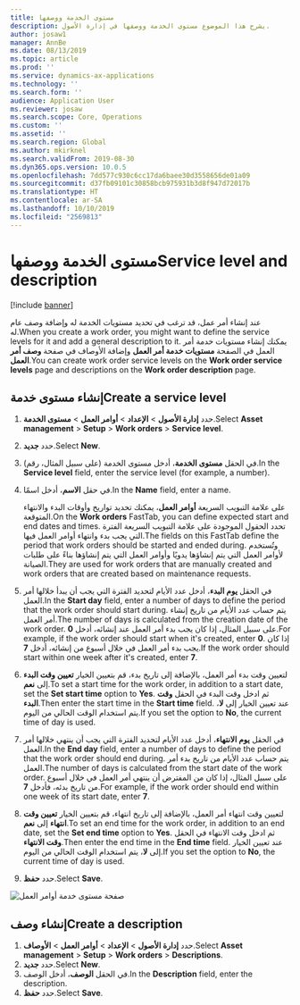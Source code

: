 ```yaml
---
title: مستوى الخدمة ووصفها
description: يشرح هذا الموضوع مستوى الخدمة ووصفها في إدارة الأصول.
author: josaw1
manager: AnnBe
ms.date: 08/13/2019
ms.topic: article
ms.prod: ''
ms.service: dynamics-ax-applications
ms.technology: ''
ms.search.form: ''
audience: Application User
ms.reviewer: josaw
ms.search.scope: Core, Operations
ms.custom: ''
ms.assetid: ''
ms.search.region: Global
ms.author: mkirknel
ms.search.validFrom: 2019-08-30
ms.dyn365.ops.version: 10.0.5
ms.openlocfilehash: 7dd577c930c6cc17da6baee30d3558656de01a09
ms.sourcegitcommit: d37fb09101c30858bcb975931b3d8f947d72017b
ms.translationtype: HT
ms.contentlocale: ar-SA
ms.lasthandoff: 10/10/2019
ms.locfileid: "2569813"
---
```

# <a name="service-level-and-description"></a><span data-ttu-id="814e3-103">مستوى الخدمة ووصفها</span><span class="sxs-lookup"><span data-stu-id="814e3-103">Service level and description</span></span>

[!include [banner](../../includes/banner.md)]

 

<span data-ttu-id="814e3-104">عند إنشاء أمر عمل، قد ترغب في تحديد مستويات الخدمة له وإضافة وصف عام له.</span><span class="sxs-lookup"><span data-stu-id="814e3-104">When you create a work order, you might want to define the service levels for it and add a general description to it.</span></span> <span data-ttu-id="814e3-105">يمكنك إنشاء مستويات خدمة أمر العمل في الصفحة **مستويات خدمة أمر العمل** وإضافة الأوصاف في صفحة **وصف أمر العمل**.</span><span class="sxs-lookup"><span data-stu-id="814e3-105">You can create work order service levels on the **Work order service levels** page and descriptions on the **Work order description** page.</span></span>

## <a name="create-a-service-level"></a><span data-ttu-id="814e3-106">إنشاء مستوى خدمة</span><span class="sxs-lookup"><span data-stu-id="814e3-106">Create a service level</span></span>

1. <span data-ttu-id="814e3-107">حدد **إدارة الأصول** \> **الإعداد** \> **أوامر العمل** \> **مستوى الخدمة**.</span><span class="sxs-lookup"><span data-stu-id="814e3-107">Select **Asset management** \> **Setup** \> **Work orders** \> **Service level**.</span></span>
2. <span data-ttu-id="814e3-108">حدد **جديد**.</span><span class="sxs-lookup"><span data-stu-id="814e3-108">Select **New**.</span></span>
3. <span data-ttu-id="814e3-109">في الحقل **مستوى الخدمة**، أدخل مستوى الخدمة (على سبيل المثال، رقم).</span><span class="sxs-lookup"><span data-stu-id="814e3-109">In the **Service level** field, enter the service level (for example, a number).</span></span>
4. <span data-ttu-id="814e3-110">في حقل **الاسم**، أدخل اسمًا.</span><span class="sxs-lookup"><span data-stu-id="814e3-110">In the **Name** field, enter a name.</span></span>

    <span data-ttu-id="814e3-111">على علامة التبويب السريعة **أوامر العمل**، يمكنك تحديد تواريخ وأوقات البدء والانتهاء المتوقعة.</span><span class="sxs-lookup"><span data-stu-id="814e3-111">On the **Work orders** FastTab, you can define expected start and end dates and times.</span></span> <span data-ttu-id="814e3-112">تحدد الحقول الموجودة على علامة التبويب السريعة الفترة التي يجب بدء وانتهاء أوامر العمل فيها.</span><span class="sxs-lookup"><span data-stu-id="814e3-112">The fields on this FastTab define the period that work orders should be started and ended during.</span></span> <span data-ttu-id="814e3-113">وتُستخدم لأوامر العمل التي يتم إنشاؤها يدويًا وأوامر العمل التي يتم إنشاؤها بناءً على طلبات الصيانة.</span><span class="sxs-lookup"><span data-stu-id="814e3-113">They are used for work orders that are manually created and work orders that are created based on maintenance requests.</span></span> 

5. <span data-ttu-id="814e3-114">في الحقل **يوم البدء**، أدخل عدد الأيام لتحديد الفترة التي يجب أن يبدأ خلالها أمر العمل.</span><span class="sxs-lookup"><span data-stu-id="814e3-114">In the **Start day** field, enter a number of days to define the period that the work order should start during.</span></span> <span data-ttu-id="814e3-115">يتم حساب عدد الأيام من تاريخ إنشاء أمر العمل.</span><span class="sxs-lookup"><span data-stu-id="814e3-115">The number of days is calculated from the creation date of the work order.</span></span> <span data-ttu-id="814e3-116">على سبيل المثال، إذا كان يجب بدء أمر العمل عند إنشائه، أدخل **0**.</span><span class="sxs-lookup"><span data-stu-id="814e3-116">For example, if the work order should start when it's created, enter **0**.</span></span> <span data-ttu-id="814e3-117">إذا كان يجب بدء أمر العمل في خلال أسبوع من إنشائه، أدخل **7**.</span><span class="sxs-lookup"><span data-stu-id="814e3-117">If the work order should start within one week after it's created, enter **7**.</span></span>
6. <span data-ttu-id="814e3-118">لتعيين وقت بدء أمر العمل، بالإضافة إلى تاريخ بدء، قم بتعيين الخيار **تعيين وقت البدء** إلى **نعم**.</span><span class="sxs-lookup"><span data-stu-id="814e3-118">To set a start time for the work order, in addition to a start date, set the **Set start time** option to **Yes**.</span></span> <span data-ttu-id="814e3-119">ثم ادخل وقت البدء في الحقل **وقت البدء**.</span><span class="sxs-lookup"><span data-stu-id="814e3-119">Then enter the start time in the **Start time** field.</span></span> <span data-ttu-id="814e3-120">عند تعيين الخيار إلى **لا**، يتم استخدام الوقت الحالي من اليوم.</span><span class="sxs-lookup"><span data-stu-id="814e3-120">If you set the option to **No**, the current time of day is used.</span></span>
7. <span data-ttu-id="814e3-121">في الحقل **يوم الانتهاء**، أدخل عدد الأيام لتحديد الفترة التي يجب أن ينتهي خلالها أمر العمل.</span><span class="sxs-lookup"><span data-stu-id="814e3-121">In the **End day** field, enter a number of days to define the period that the work order should end during.</span></span> <span data-ttu-id="814e3-122">يتم حساب عدد الأيام من تاريخ بدء أمر العمل.</span><span class="sxs-lookup"><span data-stu-id="814e3-122">The number of days is calculated from the start date of the work order.</span></span> <span data-ttu-id="814e3-123">على سبيل المثال، إذا كان من المفترض أن ينتهي أمر العمل في خلال أسبوع من تاريخ بدئه، فأدخل **7**.</span><span class="sxs-lookup"><span data-stu-id="814e3-123">For example, if the work order should end within one week of its start date, enter **7**.</span></span>
8. <span data-ttu-id="814e3-124">لتعيين وقت انتهاء أمر العمل، بالإضافة إلى تاريخ انتهاء، قم بتعيين الخيار **تعيين وقت انتهاء** إلى **نعم**.</span><span class="sxs-lookup"><span data-stu-id="814e3-124">To set an end time for the work order, in addition to an end date, set the **Set end time** option to **Yes**.</span></span> <span data-ttu-id="814e3-125">ثم ادخل وقت الانتهاء في الحقل **وقت الانتهاء**.</span><span class="sxs-lookup"><span data-stu-id="814e3-125">Then enter the end time in the **End time** field.</span></span> <span data-ttu-id="814e3-126">عند تعيين الخيار إلى **لا**، يتم استخدام الوقت الحالي من اليوم.</span><span class="sxs-lookup"><span data-stu-id="814e3-126">If you set the option to **No**, the current time of day is used.</span></span>
9. <span data-ttu-id="814e3-127">حدد **حفظ**.</span><span class="sxs-lookup"><span data-stu-id="814e3-127">Select **Save**.</span></span>

![صفحة مستوى خدمة أوامر العمل](media/19-setup-for-work-orders.png)

## <a name="create-a-description"></a><span data-ttu-id="814e3-129">إنشاء وصف</span><span class="sxs-lookup"><span data-stu-id="814e3-129">Create a description</span></span>

1. <span data-ttu-id="814e3-130">حدد **إدارة الأصول** \> **الإعداد** \> **أوامر العمل** \> **الأوصاف**.</span><span class="sxs-lookup"><span data-stu-id="814e3-130">Select **Asset management** \> **Setup** \> **Work orders** \> **Descriptions**.</span></span>
2. <span data-ttu-id="814e3-131">حدد **جديد**.</span><span class="sxs-lookup"><span data-stu-id="814e3-131">Select **New**.</span></span>
3. <span data-ttu-id="814e3-132">في الحقل **الوصف**، أدخل الوصف.</span><span class="sxs-lookup"><span data-stu-id="814e3-132">In the **Description** field, enter the description.</span></span>
4. <span data-ttu-id="814e3-133">حدد **حفظ**.</span><span class="sxs-lookup"><span data-stu-id="814e3-133">Select **Save**.</span></span>
